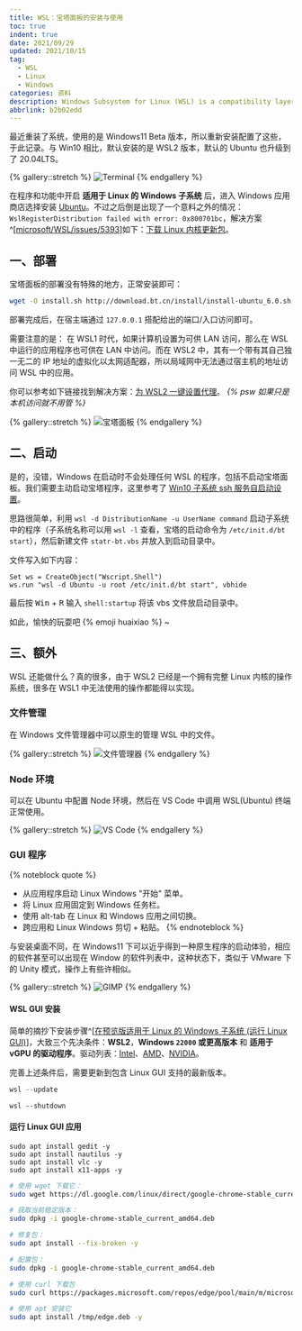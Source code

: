 ```yaml
---
title: WSL：宝塔面板的安装与使用
toc: true
indent: true
date: 2021/09/29
updated: 2021/10/15
tag:
  - WSL
  - Linux
  - Windows
categories: 资料
description: Windows Subsystem for Linux (WSL) is a compatibility layer for running Linux binary executables (in ELF format) natively on Windows 10 and Windows Server 2019.
abbrlink: b2b02edd
---
```


最近重装了系统，使用的是 Windows11 Beta 版本，所以重新安装配置了这些，于此记录。与 Win10 相比，默认安装的是 WSL2 版本，默认的 Ubuntu 也升级到了 20.04LTS。

<!-- more -->

{% gallery::stretch %}
![Terminal](../../img/article/WSL的利用/Snipaste_2021-09-29_13-53-20.png)
{% endgallery %}

在程序和功能中开启 **适用于 Linux 的 Windows 子系统** 后，进入 Windows 应用商店选择安装 [Ubuntu](https://www.microsoft.com/zh-cn/p/ubuntu/9nblggh4msv6)。不过之后倒是出现了一个意料之外的情况：`WslRegisterDistribution failed with error: 0x800701bc`，解决方案^[[microsoft/WSL/issues/5393](https://github.com/microsoft/WSL/issues/5393)]如下：[下载 Linux 内核更新包](https://docs.microsoft.com/zh-cn/windows/wsl/install-manual#step-4---download-the-linux-kernel-update-package)。

## 一、部署

宝塔面板的部署没有特殊的地方，正常安装即可：

```sh Ubuntu/Deepin安装命令
wget -O install.sh http://download.bt.cn/install/install-ubuntu_6.0.sh && sudo bash install.sh
```

部署完成后，在宿主端通过 `127.0.0.1` 搭配给出的端口/入口访问即可。

需要注意的是： 在 WSL1 时代，如果计算机设置为可供 LAN 访问，那么在 WSL 中运行的应用程序也可供在 LAN 中访问。而在 WSL2 中，其有一个带有其自己独一无二的 IP 地址的虚拟化以太网适配器，所以局域网中无法通过宿主机的地址访问 WSL 中的应用。

你可以参考如下链接找到解决方案：[为 WSL2 一键设置代理](https://zhuanlan.zhihu.com/p/153124468)。  *{% psw 如果只是本机访问就不用管 %}*

{% gallery::stretch %}
![宝塔面板](../../img/article/WSL的利用/Snipaste_2021-09-29_14-18-45.png)
{% endgallery %}

## 二、启动

是的，没错，Windows 在启动时不会处理任何 WSL 的程序，包括不启动宝塔面板。我们需要主动启动宝塔程序，这里参考了 [Win10 子系统 ssh 服务自启动设置](https://blog.csdn.net/toopoo/article/details/85733566)。

思路很简单，利用 `wsl -d DistributionName -u UserName command` 启动子系统中的程序（子系统名称可以用 `wsl -l` 查看，宝塔的启动命令为 `/etc/init.d/bt start`），然后新建文件 `statr-bt.vbs` 并放入到启动目录中。

文件写入如下内容：

```vbs Ubuntu 为子系统名称，替代成你实际内容即可
Set ws = CreateObject("Wscript.Shell")
ws.run "wsl -d Ubuntu -u root /etc/init.d/bt start", vbhide
```

最后按 <kbd>Win</kbd> + <kbd>R</kbd> 输入 `shell:startup` 将该 vbs 文件放启动目录中。

如此，愉快的玩耍吧 {% emoji huaixiao %} ~

## 三、额外

WSL 还能做什么？真的很多，由于 WSL2 已经是一个拥有完整 Linux 内核的操作系统，很多在 WSL1 中无法使用的操作都能得以实现。

### 文件管理

在 Windows 文件管理器中可以原生的管理 WSL 中的文件。

{% gallery::stretch %}
![文件管理器](../../img/article/WSL的利用/Snipaste_2021-09-29_14-25-42.png)
{% endgallery %}

### Node 环境

可以在 Ubuntu 中配置 Node 环境，然后在 VS Code 中调用 WSL(Ubuntu) 终端正常使用。

{% gallery::stretch %}
![VS Code](../../img/article/WSL的利用/Snipaste_2021-09-29_14-30-52.png)
{% endgallery %}

### GUI 程序

{% noteblock quote %}
- 从应用程序启动 Linux Windows "开始" 菜单。
- 将 Linux 应用固定到 Windows 任务栏。
- 使用 alt-tab 在 Linux 和 Windows 应用之间切换。
- 跨应用和 Linux Windows 剪切 + 粘贴。
{% endnoteblock %}

与安装桌面不同，在 Windows11 下可以近乎得到一种原生程序的启动体验，相应的软件甚至可以出现在 Window 的软件列表中，这种状态下，类似于 VMware 下的 Unity 模式，操作上有些许相似。

{% gallery::stretch %}
![GIMP](../../img/article/WSL的利用/Snipaste_2021-09-29_13-13-51.png)
{% endgallery %}

#### WSL GUI 安装

简单的摘抄下安装步骤^[[在预览版适用于 Linux 的 Windows 子系统 (运行 Linux GUI)](https://docs.microsoft.com/zh-cn/windows/wsl/tutorials/gui-apps)]，大致三个先决条件：**WSL2**，**Windows `22000` 或更高版本** 和 **适用于 vGPU 的驱动程序**。驱动列表：[Intel](https://downloadcenter.intel.com/download/29526)、[AMD](https://www.amd.com/en/support/kb/release-notes/rn-rad-win-wsl-support)、[NVIDIA](https://developer.nvidia.com/cuda/wsl)。

完善上述条件后，需要更新到包含 Linux GUI 支持的最新版本。

```powershell 选择 "开始"，键入 PowerShell， 右键 Windows PowerShell，然后选择"以管理员角色运行"。
wsl --update
```

```posershel 需要重启 WSL，运行 shutdown 命令来重启 WSL。
wsl --shutdown
```

#### 运行 Linux GUI 应用

```shell 安装 Gedit, Nautilus, VLC, X11
sudo apt install gedit -y
sudo apt install nautilus -y
sudo apt install vlc -y
sudo apt install x11-apps -y
```

```sh 安装适用于 Linux 的 Google Chrome
# 使用 wget 下载它： 
sudo wget https://dl.google.com/linux/direct/google-chrome-stable_current_amd64.deb

# 获取当前稳定版本： 
sudo dpkg -i google-chrome-stable_current_amd64.deb

# 修复包： 
sudo apt install --fix-broken -y

# 配置包： 
sudo dpkg -i google-chrome-stable_current_amd64.deb
```

```sh 安装Microsoft Edge Linux 的浏览器
# 使用 curl 下载包
sudo curl https://packages.microsoft.com/repos/edge/pool/main/m/microsoft-edge-dev/microsoft-edge-dev_91.0.852.0-1_amd64.deb -o /tmp/edge.deb

# 使用 apt 安装它
sudo apt install /tmp/edge.deb -y
```

